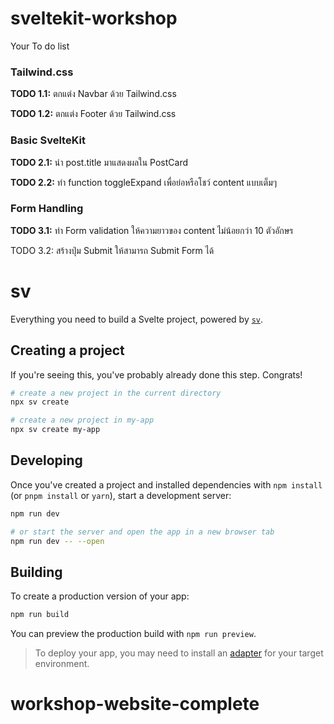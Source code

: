 # sveltekit-workshop

Your To do list

### Tailwind.css

**TODO 1.1:** ตกแต่ง Navbar ด้วย Tailwind.css

**TODO 1.2:** ตกแต่ง Footer ด้วย Tailwind.css

### Basic SvelteKit

**TODO 2.1:** นำ post.title มาแสดงผลใน PostCard

**TODO 2.2:** ทำ function toggleExpand เพื่อย่อหรือโชว์ content แบบเต็มๆ

### Form Handling

**TODO 3.1:** ทำ Form validation ให้ความยาวของ content ไม่น้อยกว่า 10 ตัวอักษร

TODO 3.2: สร้างปุ่ม Submit ให้สามารถ Submit Form ได้

# sv

Everything you need to build a Svelte project, powered by [`sv`](https://github.com/sveltejs/cli).

## Creating a project

If you're seeing this, you've probably already done this step. Congrats!

```bash
# create a new project in the current directory
npx sv create

# create a new project in my-app
npx sv create my-app
```

## Developing

Once you've created a project and installed dependencies with `npm install` (or `pnpm install` or `yarn`), start a development server:

```bash
npm run dev

# or start the server and open the app in a new browser tab
npm run dev -- --open
```

## Building

To create a production version of your app:

```bash
npm run build
```

You can preview the production build with `npm run preview`.

> To deploy your app, you may need to install an [adapter](https://svelte.dev/docs/kit/adapters) for your target environment.

# workshop-website-complete
